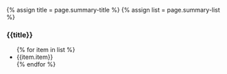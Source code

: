 
{% assign title = page.summary-title %}
{% assign list = page.summary-list %}
<div
  class="usa-summary-box"
  role="region"
  aria-labelledby="summary-box-key-information"
>
  <div class="usa-summary-box__body">
    <h3 class="usa-summary-box__heading" id="summary-box-key-information">
      {{title}}
    </h3>
    <div class="usa-summary-box__text">
      <ul class="usa-list">
      {% for item in list %}
        <li>
          {{item.item}}
        </li>
        {% endfor %}
      </ul>
    </div>
  </div>
</div>